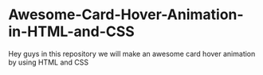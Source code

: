 # Awesome-Card-Hover-Animation-in-HTML-and-CSS
Hey guys in this repository we will make an awesome card hover animation by using HTML and CSS
